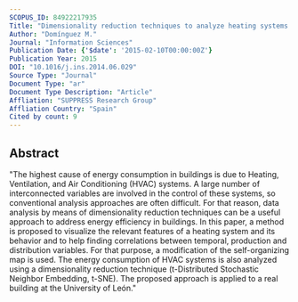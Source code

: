 ```yaml
---
SCOPUS_ID: 84922217935
Title: "Dimensionality reduction techniques to analyze heating systems in buildings"
Author: "Domínguez M."
Journal: "Information Sciences"
Publication Date: {'$date': '2015-02-10T00:00:00Z'}
Publication Year: 2015
DOI: "10.1016/j.ins.2014.06.029"
Source Type: "Journal"
Document Type: "ar"
Document Type Description: "Article"
Affliation: "SUPPRESS Research Group"
Affliation Country: "Spain"
Cited by count: 9
---
```


## Abstract
"The highest cause of energy consumption in buildings is due to Heating, Ventilation, and Air Conditioning (HVAC) systems. A large number of interconnected variables are involved in the control of these systems, so conventional analysis approaches are often difficult. For that reason, data analysis by means of dimensionality reduction techniques can be a useful approach to address energy efficiency in buildings. In this paper, a method is proposed to visualize the relevant features of a heating system and its behavior and to help finding correlations between temporal, production and distribution variables. For that purpose, a modification of the self-organizing map is used. The energy consumption of HVAC systems is also analyzed using a dimensionality reduction technique (t-Distributed Stochastic Neighbor Embedding, t-SNE). The proposed approach is applied to a real building at the University of León."
